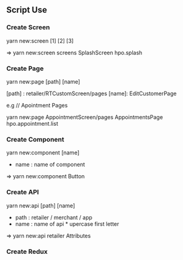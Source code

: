 ## Script Use

### Create Screen

yarn new:screen [1] [2] [3]

=> yarn new:screen screens SplashScreen hpo.splash

### Create Page

yarn new:page [path] [name]

[path] : retailer/RTCustomScreen/pages
[name]: EditCustomerPage

e.g
// Apointment Pages

yarn new:page AppointmentScreen/pages AppointmentsPage hpo.appointment.list

### Create Component

yarn new:component [name]

- name : name of component

=> yarn new:component Button

### Create API

yarn new:api [path] [name]

- path : retailer / merchant / app
- name : name of api \* upercase first letter

=> yarn new:api retailer Attributes

### Create Redux
